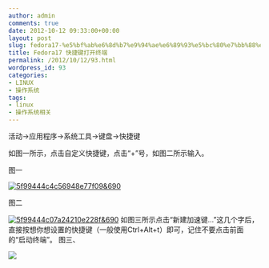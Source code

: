 ```yaml
---
author: admin
comments: true
date: 2012-10-12 09:33:00+00:00
layout: post
slug: fedora17-%e5%bf%ab%e6%8d%b7%e9%94%ae%e6%89%93%e5%bc%80%e7%bb%88%e7%ab%af
title: Fedora17 快捷键打开终端
permalink: /2012/10/12/93.html
wordpress_id: 93
categories:
- LINUX
- 操作系统
tags:
- linux
- 操作系统相关
---
```


活动->应用程序->系统工具->键盘->快捷键


如图一所示，点击自定义快捷键，点击“+”号，如图二所示输入。




图一




[![5f99444c4c56948e77f09&690](http://akmumu-wordpress.stor.sinaapp.com/uploads/2012/10/5f99444c4c56948e77f09690.jpeg)](http://akmumu-wordpress.stor.sinaapp.com/uploads/2012/10/5f99444c4c56948e77f09690.jpeg)




图二




[![5f99444c07a24210e228f&690](http://akmumu-wordpress.stor.sinaapp.com/uploads/2012/10/5f99444c07a24210e228f690.jpeg)](http://akmumu-wordpress.stor.sinaapp.com/uploads/2012/10/5f99444c07a24210e228f690.jpeg)
如图三所示点击“新建加速键...”这几个字后，直接按想你想设置的快捷键（一般使用Ctrl+Alt+t）即可，记住不要点击前面的“启动终端”。
图三、






![](http://akmumu-wordpress.stor.sinaapp.com/wp-content/uploads/pic/other_site/img_my_1350034679_5605.jpg)
